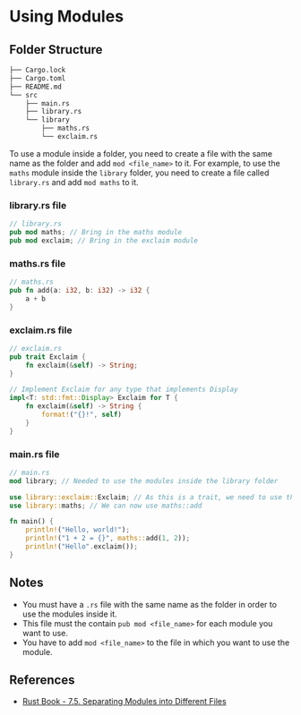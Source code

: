 # Using Modules

## Folder Structure

```bash
├── Cargo.lock
├── Cargo.toml
├── README.md
└── src
    ├── main.rs
    ├── library.rs
    └── library
        ├── maths.rs
        └── exclaim.rs
```

To use a module inside a folder, you need to create a file with the same name as the folder and add `mod <file_name>` to it. For example, to use the `maths` module inside the `library` folder, you need to create a file called `library.rs` and add `mod maths` to it.

### library.rs file

```rust
// library.rs
pub mod maths; // Bring in the maths module
pub mod exclaim; // Bring in the exclaim module
```

### maths.rs file

```rust
// maths.rs
pub fn add(a: i32, b: i32) -> i32 {
    a + b
}
```

### exclaim.rs file

```rust
// exclaim.rs
pub trait Exclaim {
    fn exclaim(&self) -> String;
}

// Implement Exclaim for any type that implements Display
impl<T: std::fmt::Display> Exclaim for T {
    fn exclaim(&self) -> String {
        format!("{}!", self)
    }
}
```

### main.rs file

```rust
// main.rs
mod library; // Needed to use the modules inside the library folder

use library::exclaim::Exclaim; // As this is a trait, we need to use the full path
use library::maths; // We can now use maths::add

fn main() {
    println!("Hello, world!");
    println!("1 + 2 = {}", maths::add(1, 2));
    println!("Hello".exclaim());
}
```

## Notes

- You must have a `.rs` file with the same name as the folder in order to use the modules inside it.
- This file must the contain `pub mod <file_name>` for each module you want to use.
- You have to add `mod <file_name>` to the file in which you want to use the module.


## References

- [Rust Book - 7.5. Separating Modules into Different Files](https://doc.rust-lang.org/book/ch07-05-separating-modules-into-different-files.html)

